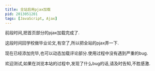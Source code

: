 ```yaml
---
title: 全站启用pjax加载
pid: 2013051201
tags: [JavaScript, Ajax]
---
```

前段时间,把首页部分的pjax加载完成了.

这段时间回学校做毕业论文,有空了,所以把全站的pjax弄一下.

现在已经添加完毕,也可以动态加载评论部分.使用过程中没有遇到严重的bug.

欢迎测试,如果在浏览本站的过程中,发现了什么bug的话,请及时告知,不胜感激.
